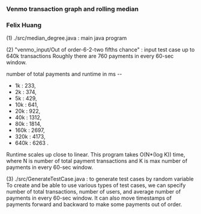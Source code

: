 ### Venmo transaction graph and rolling median
### Felix Huang

(1) ./src/median_degree.java : main java program

(2) "venmo_input/Out of order-6-2-two fifths chance" : input test case up to 640k transactions
                        Roughly there are 760 payments in every 60-sec window.

number of total payments and runtime in ms --
* 1k :    233,
* 2k :    374,
* 5k :    429,
* 10k :   641,
* 20k :   922,
* 40k :  1312,
* 80k :  1814,
* 160k : 2697,
* 320k : 4173,
* 640k : 6263 .

Runtime scales up close to linear.
This program takes O(N*(log K)) time, where N is number of total payment transactions and
                                            K is max number of payments in every 60-sec window.
                                            
(3) ./src/GenerateTestCase.java : to generate test cases by random variable
       To create and be able to use various types of test cases,
       we can specify number of total transactions, number of users, and
       average number of payments in every 60-sec window.
       It can also move timestamps of payments forward and backward to make some payments
       out of order.
